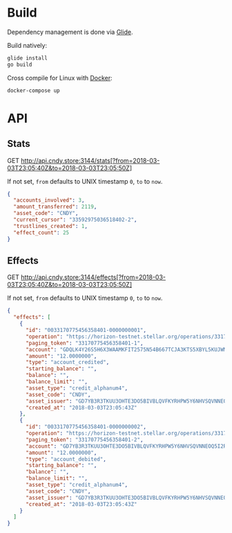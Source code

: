 # Build

Dependency management is done via [Glide](https://glide.sh).

Build natively:

```bash
glide install
go build
```

Cross compile for Linux with [Docker](https://docker.com/):

```bash
docker-compose up
```


# API

## Stats

GET http://api.cndy.store:3144/stats[?from=2018-03-03T23:05:40Z&to=2018-03-03T23:05:50Z]

If not set, `from` defaults to UNIX timestamp `0`, `to` to `now`.

```json
{
  "accounts_involved": 3,
  "amount_transferred": 2119,
  "asset_code": "CNDY",
  "current_cursor": "33592975036518402-2",
  "trustlines_created": 1,
  "effect_count": 25
}
```

## Effects

GET http://api.cndy.store:3144/effects[?from=2018-03-03T23:05:40Z&to=2018-03-03T23:05:50Z]

If not set, `from` defaults to UNIX timestamp `0`, `to` to `now`.

```json
{
  "effects": [
    {
      "id": "0033170775456358401-0000000001",
      "operation": "https://horizon-testnet.stellar.org/operations/33170775456358401",
      "paging_token": "33170775456358401-1",
      "account": "GDQLK4Y26S5H6X3WAAMKFIT2575N54B667TCJA3KTS5XBYL5KUJWMFRM",
      "amount": "12.0000000",
      "type": "account_credited",
      "starting_balance": "",
      "balance": "",
      "balance_limit": "",
      "asset_type": "credit_alphanum4",
      "asset_code": "CNDY",
      "asset_issuer": "GD7YB3R3TKUU3OHTE3DO5BIVBLQVFKYRHPW5Y6NHVSQVNNEOQ5I2RKLU",
      "created_at": "2018-03-03T23:05:43Z"
    },
    {
      "id": "0033170775456358401-0000000002",
      "operation": "https://horizon-testnet.stellar.org/operations/33170775456358401",
      "paging_token": "33170775456358401-2",
      "account": "GD7YB3R3TKUU3OHTE3DO5BIVBLQVFKYRHPW5Y6NHVSQVNNEOQ5I2RKLU",
      "amount": "12.0000000",
      "type": "account_debited",
      "starting_balance": "",
      "balance": "",
      "balance_limit": "",
      "asset_type": "credit_alphanum4",
      "asset_code": "CNDY",
      "asset_issuer": "GD7YB3R3TKUU3OHTE3DO5BIVBLQVFKYRHPW5Y6NHVSQVNNEOQ5I2RKLU",
      "created_at": "2018-03-03T23:05:43Z"
    }
  ]
}
```
